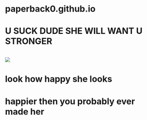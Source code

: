 # paperback0.github.io
<!doctype html>
<html>
	<head>
		<title>remember why ur doing this</title>
	</head>
<body>
	<h1> U SUCK DUDE SHE WILL WANT U STRONGER </h1>
<br>
<img src="https://cdn.discordapp.com/attachments/864628085315731456/894727666509430885/look_how_happy_she_looks.png">
<br>
	<h1>look how happy she looks</h1>
	<h1>happier then you probably ever made her</h1>


</body>
